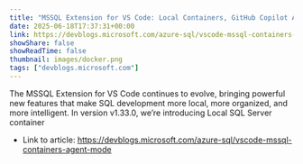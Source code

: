 ```yaml
---
title: "MSSQL Extension for VS Code: Local Containers, GitHub Copilot Agent Mode and Connection Groups"
date: 2025-06-18T17:37:31+00:00
link: https://devblogs.microsoft.com/azure-sql/vscode-mssql-containers-agent-mode
showShare: false
showReadTime: false
thumbnail: images/docker.png
tags: ["devblogs.microsoft.com"]
---
```

The MSSQL Extension for VS Code continues to evolve, bringing powerful new features that make SQL development more local, more organized, and more intelligent. In version v1.33.0, we’re introducing Local SQL Server container

- Link to article: https://devblogs.microsoft.com/azure-sql/vscode-mssql-containers-agent-mode